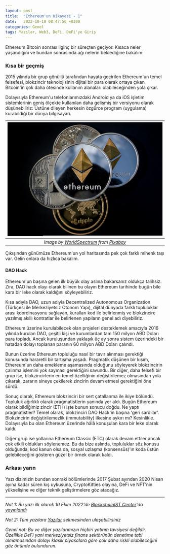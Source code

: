 ```yaml
---
layout: post
title:  "Ethereum'un Hikayesi - 1"
date:   2022-10-10 08:47:56 +0300
categories: Genel
tags: Yazılar, Web3, DeFi, DeFi'ye Giriş
---
```



Ethereum Bitcoin sonrası ilginç bir süreçten geçiyor. Kısaca neler yaşandığını ve bundan sonrasında ağı nelerin beklediğine bakalım: 

### Kısa bir geçmiş

2015 yılında bir grup gönüllü tarafından hayata geçirilen Ethereum'un temel felsefesi, blokzincir teknolojisinin dijital bir para olarak ortaya çıkan Bitcoin'in çok daha ötesinde kullanım alanaları olabileceğinden yola çıkar. 

Dolayısıyla Ethereum'u telefonlarımızdaki Android ya da iOS işletim sistemlerinin geniş ölçekte kullanılan daha gelişmiş bir versiyonu olarak düşünebiliriz: Üstüne dileyen herkesin özgürce program (uygulama) kurabildiği bir dünya bilgisayarı. 

| ![ethereum_1](/assets/cryptocurrency-3409658_800.jpg)|
|:--:| 
| *Image by [WorldSpectrum](https://pixabay.com/users/worldspectrum-7691421/) from [Pixabay](https://pixabay.com/)*|

Çıkışından günümüze Ethereum'un yol haritasında pek çok farklı mihenk taşı var. Gelin onlara da hızlıca bakalım. 

#### DAO Hack

Ethereum'un başına gelen ilk büyük olay aslına bakarsanız oldukça talihsiz. Zira, DAO hack olayı olarak bilinen bu olayın Ethereum tarihinde bugün bile kara bir leke olarak kaldığını söyleyebiliriz.

Kısa adıyla DAO, uzun adıyla Decentralized Autonomous Organization (Türkçesi ile Merkeziyetsiz Otonom Yapı), dijital dünyada farklı topluluklar arası koordinasyonu sağlayan, kuralları kod ile belirlenmiş ve blokzincire yazılmış akıllı kontratlar ile belirlenen yapıların genel adı diyebiliriz.

Ethereum üzerine kurulabilecek olan projeleri desteklemek amacıyla 2016 yılında kurulan DAO, çeşitli kişi ve kurumlardan tam 150 milyon ABD Doları para topladı. Ancak kuruluşundan yaklaşık üç ay sonra sistem üzerindeki bir hatadan dolayı toplanan paranın 60 milyon ABD Doları çalındı.

Bunun üzerine Ethereum topluluğu nasıl bir tavır alınması gerektiği konusunda hararetli bir tartışma yaşadı. Pragmatik düşünen bir kısım, Ethereum'un daha emekleme aşamasında olduğunu söyleyerek blokzincirin çalınma işlemini yok sayması gerektiğini savundu. Bir diğer, daha felsefi bir grup ise, blokzincirlerin en temel özelliğinin değiştirilemez olmasından yola çıkarak, zararın sineye çekilerek zincirin devam etmesi gerektiğini öne sürdü. 

Sonuç olarak, Ethereum blokzinciri bir sert çatallanma ile ikiye bölündü. Topluluk ağırlıklı olarak pragmatistlerin yanında yer aldı. Bugün Ethereum olarak bildiğimiz zincir (ETH) işte bunun sonucu doğdu. Ne yaptı pragmatistler? Temel olarak, blokzinciri DAO Hack'in başına 'geri sardılar'. Blokzincirin değiştirilemezlik (immutability) ilkesine aykırı mı? Kesinlikle. Dolayısıyla bu olan Ethereum üzerinde hâlâ konuşulan kara bir leke olarak kaldı. 

Diğer grup ise yollarına Ethereum Classic (ETC) olarak devam ettiler ancak çok etkili oldukları söylenemez. Bu da bize aslında, topluluklar söz konusu olduğunda, kod kanun olsa da, sosyal uzlaşma (konsensüs)'ın koda üstün gelebileceğini gösteren güzel bir örnek olarak kaldı. 

### Arkası yarın
Yazı dizimizin bundan sonraki bölümlerinde 2017 Şubat ayından 2020 Nisan ayına kadar süren kış uykusuna, CryptoKitties olayına, DeFi ve NFT’nin yükselişine ve diğer teknik geliştirmelere göz atacağız.

---

*Not 1: Bu yazı ilk olarak 10 Ekim 2022'de [BlockchainIST Center](https://medium.com/blockchainist-center)'da [yayınlandı]()*

*Not 2: Tüm yazılara [Yazılar](/articles/) sekmesinden ulaşabilirsiniz*

*Genel not: Bu ve diğer yazılarımızın hiçbiri yatırım tavsiyesi değildir. Özellikle DeFi yani merkeziyetsiz finans sektörünün denetime tabi olmamasından dolayı klasik piyasalara göre çok daha riskli olabileceğini göz önünde bulundurun.* 

